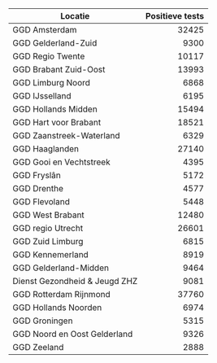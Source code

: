 | Locatie | Positieve tests |
|---------|----------------:|
| GGD Amsterdam                            | 32425 |
| GGD Gelderland-Zuid                      |  9300 |
| GGD Regio Twente                         | 10117 |
| GGD Brabant Zuid-Oost                    | 13993 |
| GGD Limburg Noord                        |  6868 |
| GGD IJsselland                           |  6195 |
| GGD Hollands Midden                      | 15494 |
| GGD Hart voor Brabant                    | 18521 |
| GGD Zaanstreek-Waterland                 |  6329 |
| GGD Haaglanden                           | 27140 |
| GGD Gooi en Vechtstreek                  |  4395 |
| GGD Fryslân                              |  5172 |
| GGD Drenthe                              |  4577 |
| GGD Flevoland                            |  5448 |
| GGD West Brabant                         | 12480 |
| GGD regio Utrecht                        | 26601 |
| GGD Zuid Limburg                         |  6815 |
| GGD Kennemerland                         |  8919 |
| GGD Gelderland-Midden                    |  9464 |
| Dienst Gezondheid & Jeugd ZHZ            |  9081 |
| GGD Rotterdam Rijnmond                   | 37760 |
| GGD Hollands Noorden                     |  6974 |
| GGD Groningen                            |  5315 |
| GGD Noord en Oost Gelderland             |  9326 |
| GGD Zeeland                              |  2888 |

